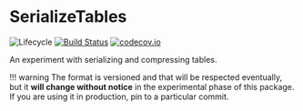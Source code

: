 # SerializeTables

![Lifecycle](https://img.shields.io/badge/lifecycle-experimental-orange.svg)<!--
![Lifecycle](https://img.shields.io/badge/lifecycle-maturing-blue.svg)
![Lifecycle](https://img.shields.io/badge/lifecycle-stable-green.svg)
![Lifecycle](https://img.shields.io/badge/lifecycle-retired-orange.svg)
![Lifecycle](https://img.shields.io/badge/lifecycle-archived-red.svg)
![Lifecycle](https://img.shields.io/badge/lifecycle-dormant-blue.svg) -->
[![Build Status](https://travis-ci.org/tpapp/SerializeTables.jl.svg?branch=master)](https://travis-ci.org/tpapp/SerializeTables.jl)
[![codecov.io](http://codecov.io/github/tpapp/SerializeTables.jl/coverage.svg?branch=master)](http://codecov.io/github/tpapp/SerializeTables.jl?branch=master)

An experiment with serializing and compressing tables.

!!! warning
    The format is versioned and that will be respected eventually, but it **will change without notice** in the experimental phase of this package. If you are using it in production, pin to a particular commit.
